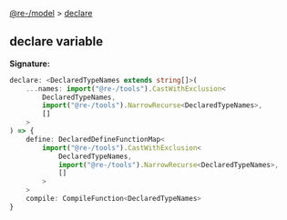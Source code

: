 [@re-/model](./model.md) &gt; [declare](./model.declare.md)

## declare variable

<b>Signature:</b>

```typescript
declare: <DeclaredTypeNames extends string[]>(
    ...names: import("@re-/tools").CastWithExclusion<
        DeclaredTypeNames,
        import("@re-/tools").NarrowRecurse<DeclaredTypeNames>,
        []
    >
) => {
    define: DeclaredDefineFunctionMap<
        import("@re-/tools").CastWithExclusion<
            DeclaredTypeNames,
            import("@re-/tools").NarrowRecurse<DeclaredTypeNames>,
            []
        >
    >
    compile: CompileFunction<DeclaredTypeNames>
}
```
